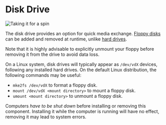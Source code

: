 # Disk Drive
![Taking it for a spin](block:oc2:disk_drive)

The disk drive provides an option for quick media exchange. [Floppy disks](../item/floppy.md) can be added and removed at runtime, unlike [hard drives](../item/hard_drive.md).

Note that it is highly advisable to explicitly unmount your floppy before removing it from the drive to avoid data loss.

On a Linux system, disk drives will typically appear as `/dev/vdX` devices, following any installed hard drives. On the default Linux distribution, the following commands may be useful:
- `mke2fs /dev/vdX` to format a floppy disk. 
- `mount /dev/vdX <mount directory>` to mount a floppy disk.
- `umount <mount directory>` to unmount a floppy disk.

Computers *have to be shut down* before installing or removing this component. Installing it while the computer is running will have no effect, removing it may lead to system errors.